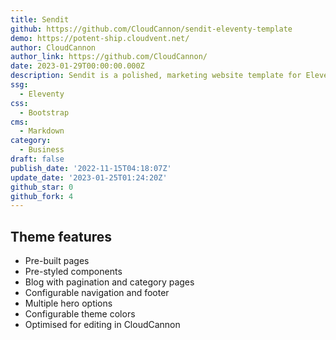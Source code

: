 ```yaml
---
title: Sendit
github: https://github.com/CloudCannon/sendit-eleventy-template
demo: https://potent-ship.cloudvent.net/
author: CloudCannon
author_link: https://github.com/CloudCannon/
date: 2023-01-29T00:00:00.000Z
description: Sendit is a polished, marketing website template for Eleventy
ssg:
  - Eleventy
css:
  - Bootstrap
cms:
  - Markdown
category:
  - Business
draft: false
publish_date: '2022-11-15T04:18:07Z'
update_date: '2023-01-25T01:24:20Z'
github_star: 0
github_fork: 4
---
```


## Theme features

- Pre-built pages
- Pre-styled components
- Blog with pagination and category pages
- Configurable navigation and footer
- Multiple hero options
- Configurable theme colors
- Optimised for editing in CloudCannon